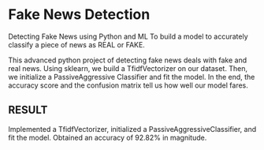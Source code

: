 # Fake News Detection 
Detecting Fake News using Python and ML
To build a model to accurately classify a piece of news as REAL or FAKE.

This advanced python project of detecting fake news deals with fake and real news. Using sklearn, we build a TfidfVectorizer on our dataset. Then, we initialize a PassiveAggressive Classifier and fit the model. In the end, the accuracy score and the confusion matrix tell us how well our model fares.


## RESULT
Implemented a TfidfVectorizer, initialized a PassiveAggressiveClassifier, and fit the model.
Obtained an accuracy of 92.82% in magnitude.

